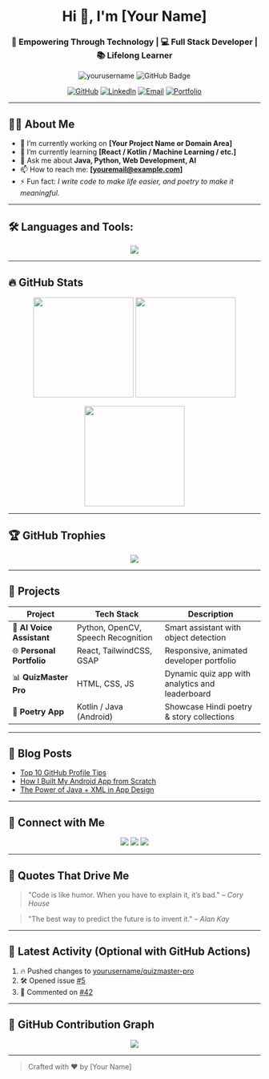 <!-- Profile Header -->
<h1 align="center">Hi 👋, I'm [Your Name]</h1>
<h3 align="center">🚀 Empowering Through Technology | 💻 Full Stack Developer | 📚 Lifelong Learner</h3>

<!-- Profile Views & Visitor Badge -->
<p align="center">
  <img src="https://komarev.com/ghpvc/?username=yourusername&label=Profile%20views&color=0e75b6&style=flat" alt="yourusername" />
  <img src="https://img.shields.io/github/followers/yourusername?label=Followers&style=social" alt="GitHub Badge"/>
</p>

<!-- Social Icons -->
<p align="center">
  <a href="https://github.com/yourusername" target="_blank"><img alt="GitHub" src="https://img.shields.io/badge/GitHub-000?style=for-the-badge&logo=github&logoColor=white"/></a>
  <a href="https://www.linkedin.com/in/yourlinkedin" target="_blank"><img alt="LinkedIn" src="https://img.shields.io/badge/LinkedIn-0077B5?style=for-the-badge&logo=linkedin&logoColor=white"/></a>
  <a href="mailto:youremail@example.com"><img alt="Email" src="https://img.shields.io/badge/Gmail-D14836?style=for-the-badge&logo=gmail&logoColor=white"/></a>
  <a href="https://yourportfolio.com"><img alt="Portfolio" src="https://img.shields.io/badge/Portfolio-00C7B7?style=for-the-badge&logo=internet-explorer&logoColor=white"/></a>
</p>

---

## 🧑‍💻 About Me

- 🔭 I’m currently working on **[Your Project Name or Domain Area]**
- 🌱 I’m currently learning **[React / Kotlin / Machine Learning / etc.]**
- 💬 Ask me about **Java, Python, Web Development, AI**
- 📫 How to reach me: **[youremail@example.com]**
- ⚡ Fun fact: *I write code to make life easier, and poetry to make it meaningful.*

---

## 🛠️ Languages and Tools:

<p align="center">
  <img src="https://skillicons.dev/icons?i=java,python,js,html,css,react,nodejs,express,mongodb,mysql,git,github,vscode,androidstudio,figma" />
</p>

---

## 🔥 GitHub Stats

<p align="center">
  <img src="https://github-readme-stats.vercel.app/api?username=yourusername&show_icons=true&theme=radical" height="200"/>
  <img src="https://github-readme-streak-stats.herokuapp.com/?user=yourusername&theme=radical" height="200"/>
</p>

<p align="center">
  <img src="https://github-readme-stats.vercel.app/api/top-langs/?username=yourusername&layout=compact&theme=radical" height="200"/>
</p>

---

## 🏆 GitHub Trophies

<p align="center">
  <img src="https://github-profile-trophy.vercel.app/?username=yourusername&theme=tokyonight&no-frame=true&margin-w=10" />
</p>

---

## 📂 Projects

| Project | Tech Stack | Description |
|--------|------------|-------------|
| 🧠 **AI Voice Assistant** | Python, OpenCV, Speech Recognition | Smart assistant with object detection |
| 🌐 **Personal Portfolio** | React, TailwindCSS, GSAP | Responsive, animated developer portfolio |
| 📊 **QuizMaster Pro** | HTML, CSS, JS | Dynamic quiz app with analytics and leaderboard |
| 📱 **Poetry App** | Kotlin / Java (Android) | Showcase Hindi poetry & story collections |

---

## 📘 Blog Posts

<!-- BLOG-POST-LIST:START -->
- [Top 10 GitHub Profile Tips](https://yourblog.com/post1)
- [How I Built My Android App from Scratch](https://yourblog.com/post2)
- [The Power of Java + XML in App Design](https://yourblog.com/post3)
<!-- BLOG-POST-LIST:END -->

---

## 🤝 Connect with Me

<p align="center">
  <a href="https://linkedin.com/in/yourlinkedin"><img src="https://img.shields.io/badge/LinkedIn-blue?style=for-the-badge&logo=linkedin&logoColor=white"/></a>
  <a href="mailto:youremail@example.com"><img src="https://img.shields.io/badge/Gmail-red?style=for-the-badge&logo=gmail&logoColor=white"/></a>
  <a href="https://twitter.com/yourtwitter"><img src="https://img.shields.io/badge/Twitter-blue?style=for-the-badge&logo=twitter&logoColor=white"/></a>
</p>

---

## 🧠 Quotes That Drive Me

> "Code is like humor. When you have to explain it, it’s bad." – *Cory House*

> "The best way to predict the future is to invent it." – *Alan Kay*

---

## 🐍 Latest Activity (Optional with GitHub Actions)

<!--START_SECTION:activity-->
1. 🔥 Pushed changes to [yourusername/quizmaster-pro](https://github.com/yourusername/quizmaster-pro)
2. 🛠️ Opened issue [#5](https://github.com/yourusername/my-portfolio/issues/5)
3. 💬 Commented on [#42](https://github.com/facebook/react/issues/42)
<!--END_SECTION:activity-->

---

## 📅 GitHub Contribution Graph

<p align="center">
  <img src="https://github-readme-activity-graph.cyclic.app/graph?username=yourusername&theme=react-dark&area=true&hide_border=true" />
</p>

---

> Crafted with ❤️ by [Your Name]
